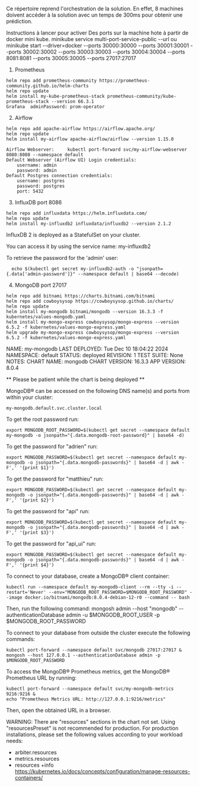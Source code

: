 Ce répertoire reprend l'orchestration de la solution. En effet, 8 machines doivent accéder à la solution avec un temps de 300ms pour obtenir une prédiction.

Instructions à lancer pour activer Des ports sur la machine hote à partir de docker mini kube.
minikube service multi-port-service-public --url
ou
minikube start --driver=docker --ports 30000:30000 --ports 30001:30001 --ports 30002:30002 --ports 30003:30003 --ports 30004:30004 --ports 8081:8081 --ports 30005:30005 --ports 27017:27017

1. Prometheus
```shell
helm repo add prometheus-community https://prometheus-community.github.io/helm-charts
helm repo update
helm install my-kube-prometheus-stack prometheus-community/kube-prometheus-stack --version 66.3.1
Grafana  adminPassword: prom-operator
```
2. Airflow
```shell
helm repo add apache-airflow https://airflow.apache.org/
helm repo update
helm install my-airflow apache-airflow/airflow --version 1.15.0

Airflow Webserver:     kubectl port-forward svc/my-airflow-webserver 8080:8080 --namespace default
Default Webserver (Airflow UI) Login credentials:
    username: admin
    password: admin
Default Postgres connection credentials:
    username: postgres
    password: postgres
    port: 5432
```
3. InfluxDB port 8086
```shell
helm repo add influxdata https://helm.influxdata.com/
helm repo update
helm install my-influxdb2 influxdata/influxdb2 --version 2.1.2
```
InfluxDB 2 is deployed as a StatefulSet on your cluster.

You can access it by using the service name: my-influxdb2

To retrieve the password for the 'admin' user:
```shell
  echo $(kubectl get secret my-influxdb2-auth -o "jsonpath={.data['admin-password']}" --namespace default | base64 --decode)
```
4. MongoDB port 27017
```shell
helm repo add bitnami https://charts.bitnami.com/bitnami
helm repo add cowboysysop https://cowboysysop.github.io/charts/
helm repo update
helm install my-mongodb bitnami/mongodb --version 16.3.3 -f kubernetes/values-mongodb.yaml
helm install my-mongo-express cowboysysop/mongo-express --version 6.5.2 -f kubernetes/values-mongo-express.yaml
helm upgrade my-mongo-express cowboysysop/mongo-express --version 6.5.2 -f kubernetes/values-mongo-express.yaml
```
NAME: my-mongodb
LAST DEPLOYED: Tue Dec 10 18:04:22 2024
NAMESPACE: default
STATUS: deployed
REVISION: 1
TEST SUITE: None
NOTES:
CHART NAME: mongodb
CHART VERSION: 16.3.3
APP VERSION: 8.0.4

** Please be patient while the chart is being deployed **

MongoDB&reg; can be accessed on the following DNS name(s) and ports from within your cluster:

    my-mongodb.default.svc.cluster.local

To get the root password run:

    export MONGODB_ROOT_PASSWORD=$(kubectl get secret --namespace default my-mongodb -o jsonpath="{.data.mongodb-root-password}" | base64 -d)

To get the password for "adrien" run:

    export MONGODB_PASSWORD=$(kubectl get secret --namespace default my-mongodb -o jsonpath="{.data.mongodb-passwords}" | base64 -d | awk -F',' '{print $1}') 

To get the password for "matthieu" run:

    export MONGODB_PASSWORD=$(kubectl get secret --namespace default my-mongodb -o jsonpath="{.data.mongodb-passwords}" | base64 -d | awk -F',' '{print $2}') 

To get the password for "api" run:

    export MONGODB_PASSWORD=$(kubectl get secret --namespace default my-mongodb -o jsonpath="{.data.mongodb-passwords}" | base64 -d | awk -F',' '{print $3}') 

To get the password for "api_ui" run:

    export MONGODB_PASSWORD=$(kubectl get secret --namespace default my-mongodb -o jsonpath="{.data.mongodb-passwords}" | base64 -d | awk -F',' '{print $4}') 

To connect to your database, create a MongoDB&reg; client container:

    kubectl run --namespace default my-mongodb-client --rm --tty -i --restart='Never' --env="MONGODB_ROOT_PASSWORD=$MONGODB_ROOT_PASSWORD" --image docker.io/bitnami/mongodb:8.0.4-debian-12-r0 --command -- bash

Then, run the following command:
    mongosh admin --host "mongodb" --authenticationDatabase admin -u $MONGODB_ROOT_USER -p $MONGODB_ROOT_PASSWORD

To connect to your database from outside the cluster execute the following commands:

    kubectl port-forward --namespace default svc/mongodb 27017:27017 &
    mongosh --host 127.0.0.1 --authenticationDatabase admin -p $MONGODB_ROOT_PASSWORD

To access the MongoDB&reg; Prometheus metrics, get the MongoDB&reg; Prometheus URL by running:

    kubectl port-forward --namespace default svc/my-mongodb-metrics 9216:9216 &
    echo "Prometheus Metrics URL: http://127.0.0.1:9216/metrics"

Then, open the obtained URL in a browser.

WARNING: There are "resources" sections in the chart not set. Using "resourcesPreset" is not recommended for production. For production installations, please set the following values according to your workload needs:
  - arbiter.resources
  - metrics.resources
  - resources
+info https://kubernetes.io/docs/concepts/configuration/manage-resources-containers/

